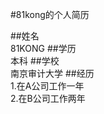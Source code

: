 #81kong的个人简历  

##姓名    
81KONG
##学历      
本科
##学校     
南京审计大学
##经历      
1.在A公司工作一年       
2.在B公司工作两年
